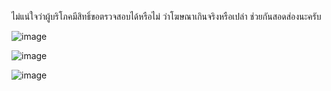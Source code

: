 ไม่แน่ใจว่าผู้บริโภคมีสิทธิ์ขอตรวจสอบได้หรือไม่ ว่าโฆษณาเกินจริงหรือเปล่า ช่วยกันสอดส่องนะครับ

![image](https://user-images.githubusercontent.com/56834844/67227422-6e3ce380-f461-11e9-80af-1950c6421a12.png)

![image](https://user-images.githubusercontent.com/56834844/67227430-7432c480-f461-11e9-8fb0-6a58c4b3fdb7.png)

![image](https://user-images.githubusercontent.com/56834844/67227444-77c64b80-f461-11e9-917c-624c32e68354.png)
